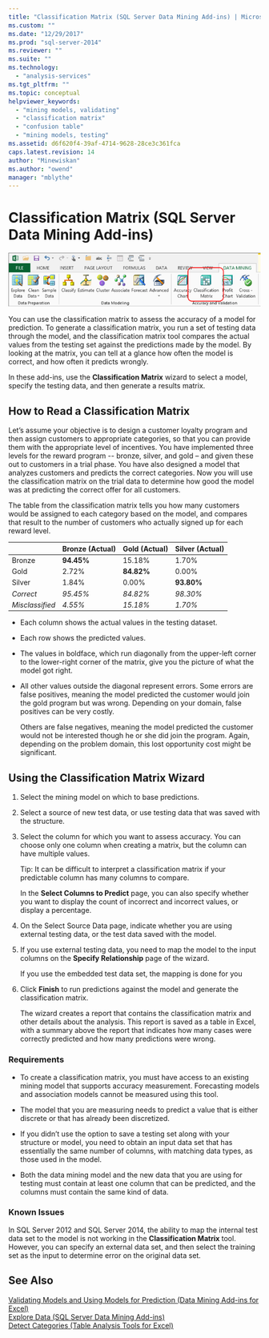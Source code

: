 ```yaml
---
title: "Classification Matrix (SQL Server Data Mining Add-ins) | Microsoft Docs"
ms.custom: ""
ms.date: "12/29/2017"
ms.prod: "sql-server-2014"
ms.reviewer: ""
ms.suite: ""
ms.technology: 
  - "analysis-services"
ms.tgt_pltfrm: ""
ms.topic: conceptual
helpviewer_keywords: 
  - "mining models, validating"
  - "classification matrix"
  - "confusion table"
  - "mining models, testing"
ms.assetid: d6f620f4-39af-4714-9628-28ce3c361fca
caps.latest.revision: 14
author: "Minewiskan"
ms.author: "owend"
manager: "mblythe"
---
```

# Classification Matrix (SQL Server Data Mining Add-ins)
  ![Classification Matrix button, Data Mining ribbon](media/dmc-cmatrix.gif "Classification Matrix button, Data Mining ribbon")  
  
 You can use the classification matrix to assess the accuracy of a model for prediction. To generate a classification matrix, you run a set of testing data through the model, and the classification matrix tool compares the actual values from the testing set against the predictions made by the model. By looking at the matrix, you can tell at a glance how often the model is correct, and how often it predicts wrongly.  
  
 In these add-ins, use the **Classification Matrix** wizard to select a model, specify the testing data, and then generate a results matrix.  
  
## How to Read a Classification Matrix  
 Let’s assume your objective is to design a customer loyalty program and then assign customers to appropriate categories, so that you can provide them with the appropriate level of incentives. You have implemented three levels for the reward program -- bronze, silver, and gold – and given these out to customers in a trial phase. You have also designed a model that analyzes customers and predicts the correct categories. Now you will use the classification matrix on the trial data to determine how good the model was at predicting the correct offer for all customers.  
  
 The table from the classification matrix tells you how many customers would be assigned to each category based on the model, and compares that result to the number of customers who actually signed up for each reward level.  
  
||Bronze (Actual)|Gold (Actual)|Silver (Actual)|  
|-|-----------------------|---------------------|-----------------------|  
|Bronze|**94.45%**|15.18%|1.70%|  
|Gold|2.72%|**84.82%**|0.00%|  
|Silver|1.84%|0.00%|**93.80%**|  
|*Correct*|*95.45%*|*84.82%*|*98.30%*|  
|*Misclassified*|*4.55%*|*15.18%*|*1.70%*|  
  
-   Each column shows the actual values in the testing dataset.  
  
-   Each row shows the predicted values.  
  
-   The values in boldface, which run diagonally from the upper-left corner to the lower-right corner of the matrix, give you the picture of what the model got right.  
  
-   All other values outside the diagonal represent errors. Some errors are false positives, meaning the model predicted the customer would join the gold program but was wrong.  Depending on your domain, false positives can be very costly.  
  
     Others are false negatives, meaning the model predicted the customer would not be interested though he or she did join the program. Again, depending on the problem domain, this lost opportunity cost might be significant.  
  
## Using the Classification Matrix Wizard  
  
1.  Select the mining model on which to base predictions.  
  
2.  Select a source of new test data, or use testing data that was saved with the structure.  
  
3.  Select the column for which you want to assess accuracy. You can choose only one column when creating a matrix, but the column can have multiple values.  
  
     Tip: It can be difficult to interpret a classification matrix if your predictable column has many columns to compare.  
  
     In the **Select Columns to Predict** page, you can also specify whether you want to display the count of incorrect and incorrect values, or display a percentage.  
  
4.  On the Select Source Data page, indicate whether you are using external testing data, or the test data saved with the model.  
  
5.  If you use external testing data, you need to map the model to the input columns on the **Specify Relationship** page of the wizard.  
  
     If you use the embedded test data set, the mapping is done for you  
  
6.  Click **Finish** to run predictions against the model and generate the classification matrix.  
  
     The wizard creates a report that contains the classification matrix and other details about the analysis. This report is saved as a table in Excel, with a summary above the report that indicates how many cases were correctly predicted and how many predictions were wrong.  
  
### Requirements  
  
-   To create a classification matrix, you must have access to an existing mining model that supports accuracy measurement. Forecasting models and association models cannot be measured using this tool.  
  
-   The model that you are measuring needs to predict a value that is either discrete or that has already been discretized.  
  
-   If you didn’t use the option to save a testing set along with your structure or model, you need to obtain an input data set that has essentially the same number of columns, with matching data types, as those used in the model.  
  
-   Both the data mining model and the new data that you are using for testing must contain at least one column that can be predicted, and the columns must contain the same kind of data.  
  
### Known Issues  
 In SQL Server 2012 and SQL Server 2014, the ability to map the internal test data set to the model is not working in the **Classification Matrix** tool. However, you can specify an external data set, and then select the training set as the input to determine error on the original data set.  
  
## See Also  
 [Validating Models and Using Models for Prediction &#40;Data Mining Add-ins for Excel&#41;](validating-models-and-using-models-for-prediction-data-mining-add-ins-for-excel.md)   
 [Explore Data &#40;SQL Server Data Mining Add-ins&#41;](explore-data-sql-server-data-mining-add-ins.md)   
 [Detect Categories &#40;Table Analysis Tools for Excel&#41;](detect-categories-table-analysis-tools-for-excel.md)  
  
  